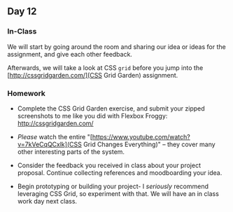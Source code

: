 ## Day 12

### In-Class

We will start by going around the room and sharing our idea or ideas for the assignment, and give each other feedback.

Afterwards, we will take a look at CSS `grid` before you jump into the [http://cssgridgarden.com/](CSS Grid Garden) assignment.

### Homework

* Complete the CSS Grid Garden exercise, and submit your zipped screenshots to me like you did with Flexbox Froggy: http://cssgridgarden.com/

* _Please_ watch the entire "[https://www.youtube.com/watch?v=7kVeCqQCxlk](CSS Grid Changes Everything)" – they cover many other interesting parts of the system.

* Consider the feedback you received in class about your project proposal. Continue collecting references and moodboarding your idea.

* Begin prototyping or building your project- I _seriously_ recommend leveraging CSS Grid, so experiment with that. We will have an in class work day next class.

